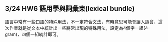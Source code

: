 ## 3/24 HW6 語用學與詞彙束(lexical bundle)
語言中常有一些口語的特殊用法，不一定符合文法，有時意思可能會讓人誤會，這次作業就是從文本中統計出一些將常出現的特殊用法，設定為4個字一組(4-gram)，四個一組統計即可。     
